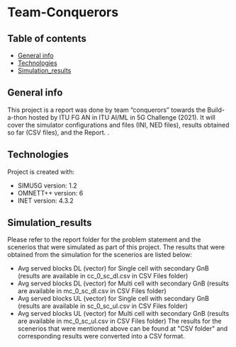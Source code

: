 # Team-Conquerors
## Table of contents
* [General info](#general-info)
* [Technologies](#technologies)
* [Simulation_results](#simulation_results)

## General info
This project is a report was done by team “conquerors” towards the Build-a-thon hosted by ITU FG AN in ITU AI/ML in 5G Challenge (2021). It will cover the simulator configurations and files (INI, NED files), results obtained so far (CSV files), and the Report. .
	
## Technologies
Project is created with:
* SIMU5G version: 1.2
* OMNETT++ version: 6
* INET version: 4.3.2
	
## Simulation_results
Please refer to the report folder for the problem statement and the scenerios that were simulated as part of this project. 
The results that were obtained from the simulation for the scenerios are listed below:
* Avg served blocks DL (vector) for Single cell with secondary GnB (results are available in cc_0_sc_dl.csv in CSV Files folder)
* Avg served blocks DL (vector) for  Multi cell with secondary GnB (results are available in mc_0_sc_dl.csv in CSV Files folder)
* Avg served blocks UL (vector) for Single cell with secondary GnB (results are available in sc_0_sc_ul.csv in CSV Files folder)
* Avg served blocks UL (vector) for Multi cell with secondary GnB  (results are available in mc_0_sc_ul.csv in CSV Files folder)
The results for the scenerios that were mentioned above can be found at "CSV folder" and corresponding results were converted into a CSV format.



